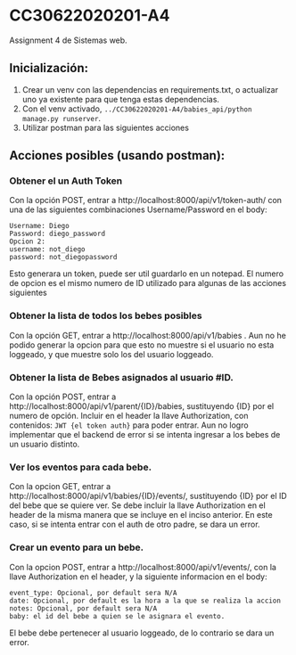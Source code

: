 # CC30622020201-A4
Assignment 4 de Sistemas web.

## Inicialización:
1. Crear un venv con las dependencias en requirements.txt, o actualizar uno ya existente para que tenga estas dependencias.
2. Con el venv activado, `../CC30622020201-A4/babies_api/python manage.py runserver`.
3. Utilizar postman para las siguientes acciones

## Acciones posibles (usando postman):
### Obtener el un Auth Token
Con la opción POST, entrar a http://localhost:8000/api/v1/token-auth/ con una de las siguientes combinaciones Username/Password en el body:
```Opcion 1:
Username: Diego
Password: diego_password
Opcion 2:
username: not_diego
password: not_diegopassword
```
Esto generara un token, puede ser util guardarlo en un notepad. El numero de opcion es el mismo numero de ID utilizado para algunas de las acciones siguientes

### Obtener la lista de todos los bebes posibles
Con la opción GET, entrar a http://localhost:8000/api/v1/babies . Aun no he podido generar la opcion para que esto no muestre si el usuario no esta loggeado, y que muestre solo los del usuario loggeado.

### Obtener la lista de Bebes asignados al usuario #ID.
Con la opción POST, entrar a http://localhost:8000/api/v1/parent/{ID}/babies, sustituyendo {ID} por el numero de opción. Incluir en el header la llave Authorization, con contenidos: `JWT {el token auth}` para poder entrar. Aun no logro implementar que el backend de error si se intenta ingresar a los bebes de un usuario distinto.

### Ver los eventos para cada bebe.
Con la opcion GET, entrar a http://localhost:8000/api/v1/babies/{ID}/events/, sustituyendo {ID} por el ID del bebe que se quiere ver. Se debe incluir la llave Authorization en el header de la misma manera que se incluye en el inciso anterior. En este caso, si se intenta entrar con el auth de otro padre, se dara un error.

### Crear un evento para un bebe.
Con la opcion POST, entrar a http://localhost:8000/api/v1/events/, con la llave Authorization en el header, y la siguiente informacion en el body:
```
event_type: Opcional, por default sera N/A
date: Opcional, por default es la hora a la que se realiza la accion
notes: Opcional, por default sera N/A
baby: el id del bebe a quien se le asignara el evento.
```
El bebe debe pertenecer al usuario loggeado, de lo contrario se dara un error.
